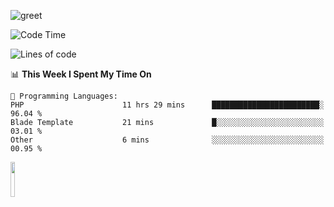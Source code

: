 ![greet](https://user-images.githubusercontent.com/44234583/146624354-9d461392-3676-4e7a-b12f-debc7319f53b.gif) 


<!--START_SECTION:waka-->
![Code Time](http://img.shields.io/badge/Code%20Time-756%20hrs%2054%20mins-blue)

![Lines of code](https://img.shields.io/badge/From%20Hello%20World%20I%27ve%20Written-10.7%20million%20lines%20of%20code-blue)

📊 **This Week I Spent My Time On** 

```text
💬 Programming Languages: 
PHP                      11 hrs 29 mins      ████████████████████████░   96.04 % 
Blade Template           21 mins             █░░░░░░░░░░░░░░░░░░░░░░░░   03.01 % 
Other                    6 mins              ░░░░░░░░░░░░░░░░░░░░░░░░░   00.95 % 
```


<!--END_SECTION:waka-->
<img src="https://user-images.githubusercontent.com/44234583/191059235-95ebfce1-7fc7-4eee-baff-214d902e7c18.gif" width="12%"/>
